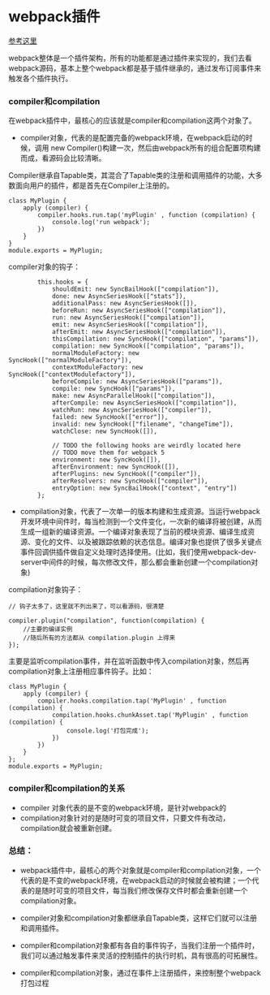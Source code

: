 # webpack插件

[参考这里](https://fengmiaosen.github.io/2017/03/21/webpack-core-code/)

webpack整体是一个插件架构，所有的功能都是通过插件来实现的，我们去看webpack源码，基本上整个webpack都是基于插件继承的，通过发布订阅事件来触发各个插件执行。
### compiler和compilation
在webpack插件中，最核心的应该就是compiler和compilation这两个对象了。

- compiler对象，代表的是配置完备的webpack环境，在webpack启动的时候，调用 new Compiler()构建一次，然后由webpack所有的组合配置项构建而成，看源码会比较清晰。

Compiler继承自Tapable类，其混合了Tapable类的注册和调用插件的功能，大多数面向用户的插件，都是首先在Compiler上注册的。
```
class MyPlugin {
    apply (compiler) {
        compiler.hooks.run.tap('myPlugin' , function (compilation) {
            console.log('run webpack');
        })
    }
}
module.exports = MyPlugin;
```
compiler对象的钩子：

```
		this.hooks = {
			shouldEmit: new SyncBailHook(["compilation"]),
			done: new AsyncSeriesHook(["stats"]),
			additionalPass: new AsyncSeriesHook([]),
			beforeRun: new AsyncSeriesHook(["compilation"]),
			run: new AsyncSeriesHook(["compilation"]),
			emit: new AsyncSeriesHook(["compilation"]),
			afterEmit: new AsyncSeriesHook(["compilation"]),
			thisCompilation: new SyncHook(["compilation", "params"]),
			compilation: new SyncHook(["compilation", "params"]),
			normalModuleFactory: new SyncHook(["normalModuleFactory"]),
			contextModuleFactory: new SyncHook(["contextModulefactory"]),
			beforeCompile: new AsyncSeriesHook(["params"]),
			compile: new SyncHook(["params"]),
			make: new AsyncParallelHook(["compilation"]),
			afterCompile: new AsyncSeriesHook(["compilation"]),
			watchRun: new AsyncSeriesHook(["compiler"]),
			failed: new SyncHook(["error"]),
			invalid: new SyncHook(["filename", "changeTime"]),
			watchClose: new SyncHook([]),

			// TODO the following hooks are weirdly located here
			// TODO move them for webpack 5
			environment: new SyncHook([]),
			afterEnvironment: new SyncHook([]),
			afterPlugins: new SyncHook(["compiler"]),
			afterResolvers: new SyncHook(["compiler"]),
			entryOption: new SyncBailHook(["context", "entry"])
		};
```
- compilation对象，代表了一次单一的版本构建和生成资源。当运行webpack开发环境中间件时，每当检测到一个文件变化，一次新的编译将被创建，从而生成一组新的编译资源。一个编译对象表现了当前的模块资源、编译生成资源、变化的文件、以及被跟踪依赖的状态信息。编译对象也提供了很多关键点事件回调供插件做自定义处理时选择使用。(比如，我们使用webpack-dev-server中间件的时候，每次修改文件，那么都会重新创建一个compilation对象)

compilation对象钩子：

```
// 钩子太多了，这里就不列出来了，可以看源码，很清楚

compiler.plugin("compilation", function(compilation) {
    //主要的编译实例
    //随后所有的方法都从 compilation.plugin 上得来
});
```
主要是监听compilation事件，并在监听函数中传入compilation对象，然后再compilation对象上注册相应事件钩子。比如：
```
class MyPlugin {
    apply (compiler) {
        compiler.hooks.compilation.tap('MyPlugin' , function (compilation) {
            compilation.hooks.chunkAsset.tap('MyPlugin' , function (compilation) {
                console.log('打包完成');
            })
        })
    }
};
module.exports = MyPlugin;
```
### compiler和compilation的关系
- compiler 对象代表的是不变的webpack环境，是针对webpack的
- compilation对象针对的是随时可变的项目文件，只要文件有改动，compilation就会被重新创建。

### 总结：
- webpack插件中，最核心的两个对象就是compiler和compilation对象，一个代表的是不变的webpack环境，在webpack启动的时候就会被构建；一个代表的是随时可变的项目文件，每当我们修改保存文件时都会重新创建一个compilation对象。

- compiler对象和compilation对象都继承自Tapable类，这样它们就可以注册和调用插件。

- compiler和compilation对象都有各自的事件钩子，当我们注册一个插件时，我们可以通过触发事件来灵活的控制插件的执行时机，具有很高的可拓展性。

- compiler和compilation对象，通过在事件上注册插件，来控制整个webpack打包过程